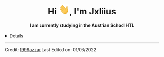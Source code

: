 <div align="center">
<h1 align="center">Hi <img width="35" src="https://github.com/1999AZZAR/1999AZZAR/blob/main/resources/img/waving.gif">, I'm Jxliius</h1>
<h4 align="center">I am currently studying in the Austrian School HTL</h4>
</div>
<details> 
    <h2 align="center"> 📊 Github stats </h2>
      <br/>
        <p align="center">
          <a href="https://github.com/Jxliius/">
          <img src="https://github-readme-stats.vercel.app/api/top-langs/?username=Jxliius&langs_count=6&theme=gruvbox&layout=compact&hide_border=true" alt="Jxliius :: Top Langs" /></a>
        </p>
        <p align="center">
          <a href="https://github.com/Jxliius/">
          <img width="49.5%" src="https://github-readme-stats.vercel.app/api?username=Jxliius&show_icons=true&theme=gruvbox&hide_border=true" />
          <img width="49.5%" src="https://github-readme-streak-stats.herokuapp.com/?user=Jxliius&theme=gruvbox&hide_border=true" />
          </a>
       </p>
     <br>  
</details>

------
Credit: [1999azzar](https://github.com/1999azzar)
Last Edited on: 01/06/2022
